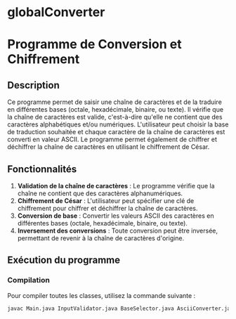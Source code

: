# globalConverter
# Programme de Conversion et Chiffrement

## Description

Ce programme permet de saisir une chaîne de caractères et de la traduire en différentes bases (octale, hexadécimale, binaire, ou texte). Il vérifie que la chaîne de caractères est valide, c'est-à-dire qu'elle ne contient que des caractères alphabétiques et/ou numériques. L'utilisateur peut choisir la base de traduction souhaitée et chaque caractère de la chaîne de caractères est converti en valeur ASCII. Le programme permet également de chiffrer et déchiffrer la chaîne de caractères en utilisant le chiffrement de César.

## Fonctionnalités

1. **Validation de la chaîne de caractères** : Le programme vérifie que la chaîne ne contient que des caractères alphanumériques.
2. **Chiffrement de César** : L'utilisateur peut spécifier une clé de chiffrement pour chiffrer et déchiffrer la chaîne de caractères.
3. **Conversion de base** : Convertir les valeurs ASCII des caractères en différentes bases (octale, hexadécimale, binaire, ou texte).
4. **Inversement des conversions** : Toute conversion peut être inversée, permettant de revenir à la chaîne de caractères d'origine.

## Exécution du programme

### Compilation

Pour compiler toutes les classes, utilisez la commande suivante :

```bash
javac Main.java InputValidator.java BaseSelector.java AsciiConverter.java BaseConverter.java InverseBaseConverter.java CaesarCipher.java
